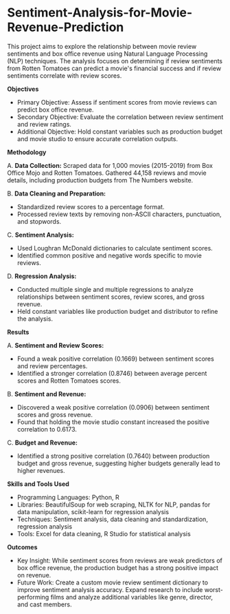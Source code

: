 # Sentiment-Analysis-for-Movie-Revenue-Prediction
This project aims to explore the relationship between movie review sentiments and box office revenue using Natural Language Processing (NLP) techniques. The analysis focuses on determining if review sentiments from Rotten Tomatoes can predict a movie's financial success and if review sentiments correlate with review scores.

**Objectives**
- Primary Objective: Assess if sentiment scores from movie reviews can predict box office revenue.
- Secondary Objective: Evaluate the correlation between review sentiment and review ratings.
- Additional Objective: Hold constant variables such as production budget and movie studio to ensure accurate correlation outputs.

**Methodology**

A. **Data Collection:**
Scraped data for 1,000 movies (2015-2019) from Box Office Mojo and Rotten Tomatoes.
Gathered 44,158 reviews and movie details, including production budgets from The Numbers website.

B. **Data Cleaning and Preparation:**
- Standardized review scores to a percentage format.
- Processed review texts by removing non-ASCII characters, punctuation, and stopwords.

C. **Sentiment Analysis:**
- Used Loughran McDonald dictionaries to calculate sentiment scores.
- Identified common positive and negative words specific to movie reviews.

D. **Regression Analysis:**
- Conducted multiple single and multiple regressions to analyze relationships between sentiment scores, review scores, and gross revenue.
- Held constant variables like production budget and distributor to refine the analysis.

**Results**

A. **Sentiment and Review Scores:**
- Found a weak positive correlation (0.1669) between sentiment scores and review percentages.
- Identified a stronger correlation (0.8746) between average percent scores and Rotten Tomatoes scores.

B. **Sentiment and Revenue:**
- Discovered a weak positive correlation (0.0906) between sentiment scores and gross revenue.
- Found that holding the movie studio constant increased the positive correlation to 0.6173.

C. **Budget and Revenue:**
- Identified a strong positive correlation (0.7640) between production budget and gross revenue, suggesting higher budgets generally lead to higher revenues.

**Skills and Tools Used**
- Programming Languages: Python, R
- Libraries: BeautifulSoup for web scraping, NLTK for NLP, pandas for data manipulation, scikit-learn for regression analysis
- Techniques: Sentiment analysis, data cleaning and standardization, regression analysis
- Tools: Excel for data cleaning, R Studio for statistical analysis

**Outcomes**
- Key Insight: While sentiment scores from reviews are weak predictors of box office revenue, the production budget has a strong positive impact on revenue.
- Future Work: Create a custom movie review sentiment dictionary to improve sentiment analysis accuracy. Expand research to include worst-performing films and analyze additional variables like genre, director, and cast members.
